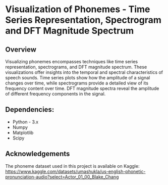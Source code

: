 # Visualization of Phonemes - Time Series Representation, Spectrogram and DFT Magnitude Spectrum

## Overview
Visualizing phonemes encompasses techniques like time series representation, spectrograms, and DFT magnitude spectrum. These visualizations offer insights into the temporal and spectral characteristics of speech sounds.  Time series plots show how the amplitude of a signal changes over time, while spectrograms provide a detailed view of its frequency content over time. DFT magnitude spectra reveal the amplitude of different frequency components in the signal.

## Dependencies:
- Python - 3.x
- Numpy
- Matplotlib
- Scipy

## Acknowledgements
The phoneme dataset used in this project is available on Kaggle: https://www.kaggle.com/datasets/umashukla/us-english-phonetic-pronunciation-audio?select=Actor_01_00_Blake_Chang
